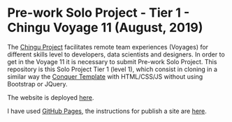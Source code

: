 

# Pre-work Solo Project - Tier 1 - Chingu Voyage 11 (August, 2019)

The [Chingu Project](https://chingu.io/) facilitates remote team experiences (Voyages) for different skills level to developers, data scientists and designers. In order to get in the  Voyage 11 it is necessary to submit Pre-work Solo Project. This repository is this Solo Project Tier 1 (level 1), which consist in cloning in a similar way the [Conquer Template](https://www.free-css.com/free-css-templates/page196/conquer) with HTML/CSS/JS without using Bootstrap or JQuery.

The website  is deployed [here](https://minervalong.github.io/tier1_chingu/).  

I have used [GitHub Pages](https://pages.github.com/), the instructions for publish a site are [here](https://help.github.com/en/categories/github-pages-basics).
